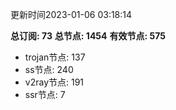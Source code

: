 更新时间2023-01-06 03:18:14

**总订阅: 73**
**总节点: 1454**
**有效节点: 575**
- trojan节点: 137
- ss节点: 240
- v2ray节点: 191
- ssr节点: 7
